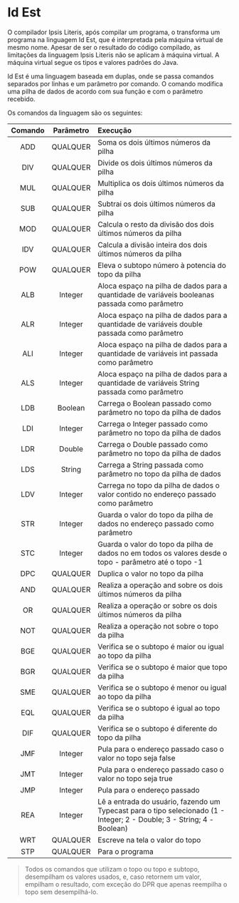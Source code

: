 # Id Est

O compilador Ipsis Literis, após compilar um programa, o transforma um programa na linguagem Id Est,
que é interpretada pela máquina virtual de mesmo nome. Apesar de ser o resultado do código compilado,
as limitações da linguagem Ipsis Literis não se aplicam à máquina virtual. A máquina virtual segue os tipos
e valores padrões do Java.

Id Est é uma linguagem baseada em duplas, onde se passa comandos separados por linhas e um parâmetro por comando. O comando modifica uma pilha
de dados de acordo com sua função e com o parâmetro recebido.

Os comandos da linguagem são os seguintes:

| Comando | Parâmetro | Execução |
|:-------:|:---------:|:---------|
|   ADD   | QUALQUER  | Soma os dois últimos números da pilha |
|   DIV   | QUALQUER  | Divide os dois últimos números da pilha |
|   MUL   | QUALQUER  | Multiplica os dois últimos números da pilha |
|   SUB   | QUALQUER  | Subtrai os dois últimos números da pilha |
|   MOD   | QUALQUER  | Calcula o resto da divisão dos dois últimos números da pilha |
|   IDV   | QUALQUER  | Calcula a divisão inteira dos dois últimos números da pilha |
|   POW   | QUALQUER  | Eleva o subtopo número à potencia do topo da pilha |
|   ALB   |  Integer  | Aloca espaço na pilha de dados para a quantidade de variáveis booleanas passada como parâmetro |
|   ALR   |  Integer  | Aloca espaço na pilha de dados para a quantidade de variáveis double passada como parâmetro |
|   ALI   |  Integer  | Aloca espaço na pilha de dados para a quantidade de variáveis int passada como parâmetro |
|   ALS   |  Integer  | Aloca espaço na pilha de dados para a quantidade de variáveis String passada como parâmetro |
|   LDB   |  Boolean  | Carrega o Boolean passado como parâmetro no topo da pilha de dados |
|   LDI   |  Integer  | Carrega o Integer passado como parâmetro no topo da pilha de dados |
|   LDR   |  Double   | Carrega o Double passado como parâmetro no topo da pilha de dados |
|   LDS   |  String   | Carrega a String passada como parâmetro no topo da pilha de dados |
|   LDV   |  Integer  | Carrega no topo da pilha de dados o valor contido no endereço passado como parâmetro |
|   STR   |  Integer  | Guarda o valor do topo da pilha de dados no endereço passado como parâmetro |
|   STC   |  Integer  | Guarda o valor do topo da pilha de dados no em todos os valores desde o topo - parâmetro até o topo -1 |
|   DPC   | QUALQUER  | Duplica o valor no topo da pilha |
|   AND   | QUALQUER  | Realiza a operação and sobre os dois últimos números da pilha |
|   OR    | QUALQUER  | Realiza a operação or sobre os dois últimos números da pilha |
|   NOT   | QUALQUER  | Realiza a operação not sobre o topo da pilha |
|   BGE   | QUALQUER  | Verifica se o subtopo é maior ou igual ao topo da pilha |
|   BGR   | QUALQUER  | Verifica se o subtopo é maior que topo da pilha |
|   SME   | QUALQUER  | Verifica se o subtopo é menor ou igual ao topo da pilha |
|   EQL   | QUALQUER  | Verifica se o subtopo é igual ao topo da pilha |
|   DIF   | QUALQUER  | Verifica se o subtopo é diferente do topo da pilha |
|   JMF   |  Integer  | Pula para o endereço passado caso o valor no topo seja false |
|   JMT   |  Integer  | Pula para o endereço passado caso o valor no topo seja true |
|   JMP   |  Integer  | Pula para o endereço passado |
|   REA   |  Integer  | Lê a entrada do usuário, fazendo um Typecast para o tipo selecionado (1 - Integer; 2 - Double; 3 - String; 4 -Boolean) |
|   WRT   | QUALQUER  | Escreve na tela o valor do topo |
|   STP   | QUALQUER  | Para o programa |


> Todos os comandos que utilizam o topo ou topo e subtopo, desempilham os valores usados, e, caso retornem um valor, empilham o resultado, com exceção do DPR que apenas reempilha o topo sem desempilhá-lo.

